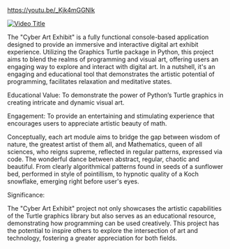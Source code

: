 https://youtu.be/_Kjk4mGGNlk

[![Video Title](https://img.youtube.com/vi/_Kjk4mGGNlk/0.jpg)](https://youtu.be/_Kjk4mGGNlk)





The "Cyber Art Exhibit" is a fully functional console-based application designed to provide an immersive and interactive digital art exhibit experience. Utilizing the Graphics Turtle package in Python, this project aims to blend the realms of programming and visual art, offering users an engaging way to explore and interact with digital art.
In a nutshell, it's an engaging and educational tool that demonstrates the artistic potential of programming, facilitates relaxation and meditative states.

Educational Value: To demonstrate the power of Python’s Turtle graphics in creating intricate and dynamic visual art.

Engagement: To provide an entertaining and stimulating experience that encourages users to appreciate artistic beauty of math.

Conceptually, each art module aims to bridge the gap between wisdom of nature, the greatest artist of them all, and Mathematics, queen of all sciences, who reigns supreme, reflected in regular patterns, expressed via code. The wonderful dance between abstract, regular, chaotic and beautiful.
From clearly algorithmical patterns found in seeds of a sunflower bed, performed in style of pointillism, to hypnotic quality of a Koch snowflake, emerging right before user's eyes.

Significance: 

The "Cyber Art Exhibit" project not only showcases the artistic capabilities of the Turtle graphics library but also serves as an educational resource, demonstrating how programming can be used creatively.
 This project has the potential to inspire others to explore the intersection of art and technology, fostering a greater appreciation for both fields.
